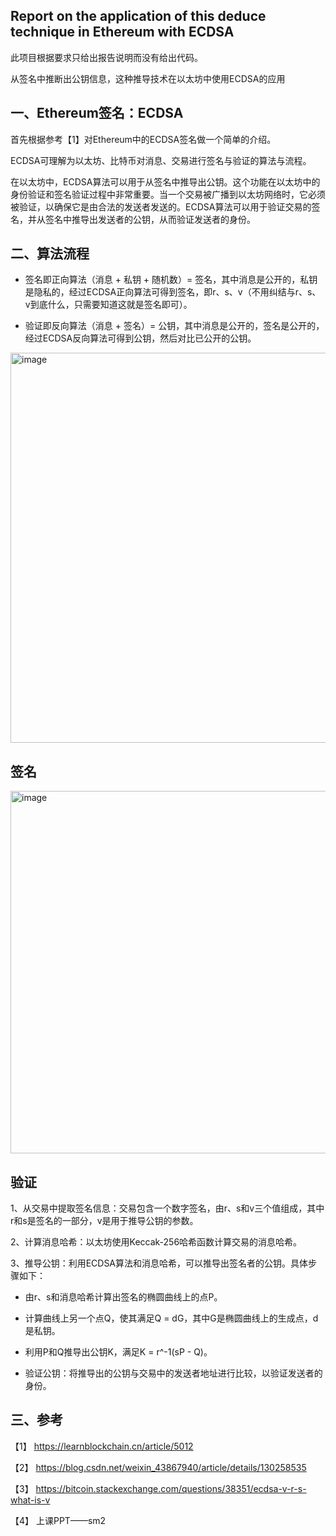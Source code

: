 **Report on the application of this deduce technique in Ethereum with ECDSA**
-
此项目根据要求只给出报告说明而没有给出代码。

从签名中推断出公钥信息，这种推导技术在以太坊中使用ECDSA的应用

**一、Ethereum签名：ECDSA**
-
首先根据参考【1】对Ethereum中的ECDSA签名做一个简单的介绍。

ECDSA可理解为以太坊、比特币对消息、交易进行签名与验证的算法与流程。

在以太坊中，ECDSA算法可以用于从签名中推导出公钥。这个功能在以太坊中的身份验证和签名验证过程中非常重要。当一个交易被广播到以太坊网络时，它必须被验证，以确保它是由合法的发送者发送的。ECDSA算法可以用于验证交易的签名，并从签名中推导出发送者的公钥，从而验证发送者的身份。

**二、算法流程**
-
- 签名即正向算法（消息 + 私钥 + 随机数）= 签名，其中消息是公开的，私钥是隐私的，经过ECDSA正向算法可得到签名，即r、s、v（不用纠结与r、s、v到底什么，只需要知道这就是签名即可）。

- 验证即反向算法（消息 + 签名）= 公钥，其中消息是公开的，签名是公开的，经过ECDSA反向算法可得到公钥，然后对比已公开的公钥。

<img width="624" alt="image" src="https://github.com/QiusuoJC/homework_group28/assets/123710102/18c523ff-1c4d-45d5-8d59-019734520988">

**签名**
-
<img width="580" alt="image" src="https://github.com/QiusuoJC/homework_group28/assets/123710102/1ff3f35e-ba92-417d-bb37-9962c8cd52ed">

**验证**
-
1、从交易中提取签名信息：交易包含一个数字签名，由r、s和v三个值组成，其中r和s是签名的一部分，v是用于推导公钥的参数。

2、计算消息哈希：以太坊使用Keccak-256哈希函数计算交易的消息哈希。

3、推导公钥：利用ECDSA算法和消息哈希，可以推导出签名者的公钥。具体步骤如下：

- 由r、s和消息哈希计算出签名的椭圆曲线上的点P。

- 计算曲线上另一个点Q，使其满足Q = dG，其中G是椭圆曲线上的生成点，d是私钥。

- 利用P和Q推导出公钥K，满足K = r^-1(sP - Q)。

- 验证公钥：将推导出的公钥与交易中的发送者地址进行比较，以验证发送者的身份。

**三、参考**
-
【1】 https://learnblockchain.cn/article/5012

【2】 https://blog.csdn.net/weixin_43867940/article/details/130258535

【3】 https://bitcoin.stackexchange.com/questions/38351/ecdsa-v-r-s-what-is-v

【4】 上课PPT——sm2

